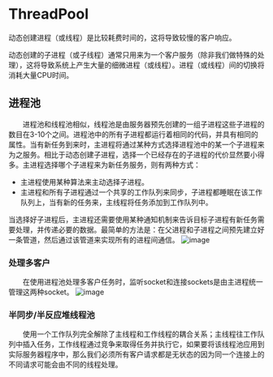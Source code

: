 # ThreadPool

动态创建进程（或线程）是比较耗费时间的，这将导致较慢的客户响应。

动态创建的子进程（或子线程）通常只用来为一个客户服务（除非我们做特殊的处理），这将导致系统上产生大量的细微进程（或线程）。进程（或线程）间的切换将消耗大量CPU时间。

## 进程池

&emsp;&emsp;进程池和线程池相似，线程池是由服务器预先创建的一组子进程这些子进程的数目在3-10个之间。进程池中的所有子进程都运行着相同的代码，并具有相同的属性。当有新任务到来时，主进程将通过某种方式选择进程池中的某一个子进程来为之服务。相比于动态创建子进程，选择一个已经存在的子进程的代价显然要小得多。主进程选择哪个子进程来为新任务服务，则有两种方式：

* 主进程使用某种算法来主动选择子进程。
* 主进程和所有子进程通过一个共享的工作队列来同步，子进程都睡眠在该工作队列上，当有新的任务来，主线程将任务添加到工作队列中。

当选择好子进程后，主进程还需要使用某种通知机制来告诉目标子进程有新任务需要处理，并传递必要的数据。最简单的方法是：在父进程和子进程之间预先建立好一条管道，然后通过该管道来实现所有的进程间通信。
![image](https://user-images.githubusercontent.com/81791654/169477369-28fc5b71-5fce-4f9a-b4d2-c0674301b276.png)

### 处理多客户

&emsp;&emsp;在使用进程池处理多客户任务时，监听socket和连接sockets是由主进程统一管理这两种socket。
![image](https://user-images.githubusercontent.com/81791654/169478956-06e419a3-3535-41b7-acf3-33aaa5b04e99.png)

### 半同步/半反应堆线程池

&emsp;&emsp;使用一个工作队列完全解除了主线程和工作线程的耦合关系；主线程往工作队列中插入任务，工作线程通过竞争来取得任务并执行它，如果要将该线程池应用到实际服务器程序中，那么我们必须所有客户请求都是无状态的因为同一个连接上的不同请求可能会由不同的线程处理。
